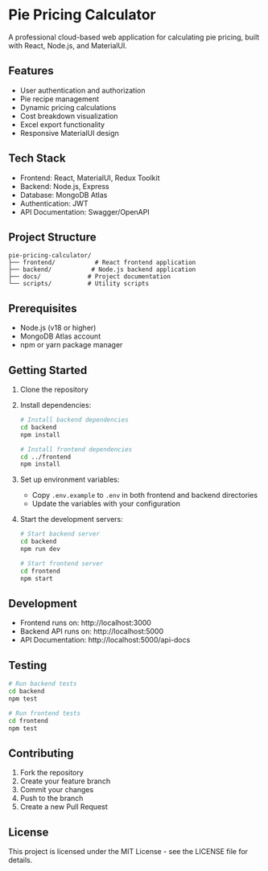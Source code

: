 # Pie Pricing Calculator

A professional cloud-based web application for calculating pie pricing, built with React, Node.js, and MaterialUI.

## Features

- User authentication and authorization
- Pie recipe management
- Dynamic pricing calculations
- Cost breakdown visualization
- Excel export functionality
- Responsive MaterialUI design

## Tech Stack

- Frontend: React, MaterialUI, Redux Toolkit
- Backend: Node.js, Express
- Database: MongoDB Atlas
- Authentication: JWT
- API Documentation: Swagger/OpenAPI

## Project Structure

```
pie-pricing-calculator/
├── frontend/           # React frontend application
├── backend/           # Node.js backend application
├── docs/             # Project documentation
└── scripts/          # Utility scripts
```

## Prerequisites

- Node.js (v18 or higher)
- MongoDB Atlas account
- npm or yarn package manager

## Getting Started

1. Clone the repository
2. Install dependencies:

   ```bash
   # Install backend dependencies
   cd backend
   npm install

   # Install frontend dependencies
   cd ../frontend
   npm install
   ```

3. Set up environment variables:

   - Copy `.env.example` to `.env` in both frontend and backend directories
   - Update the variables with your configuration

4. Start the development servers:

   ```bash
   # Start backend server
   cd backend
   npm run dev

   # Start frontend server
   cd frontend
   npm start
   ```

## Development

- Frontend runs on: http://localhost:3000
- Backend API runs on: http://localhost:5000
- API Documentation: http://localhost:5000/api-docs

## Testing

```bash
# Run backend tests
cd backend
npm test

# Run frontend tests
cd frontend
npm test
```

## Contributing

1. Fork the repository
2. Create your feature branch
3. Commit your changes
4. Push to the branch
5. Create a new Pull Request

## License

This project is licensed under the MIT License - see the LICENSE file for details.
